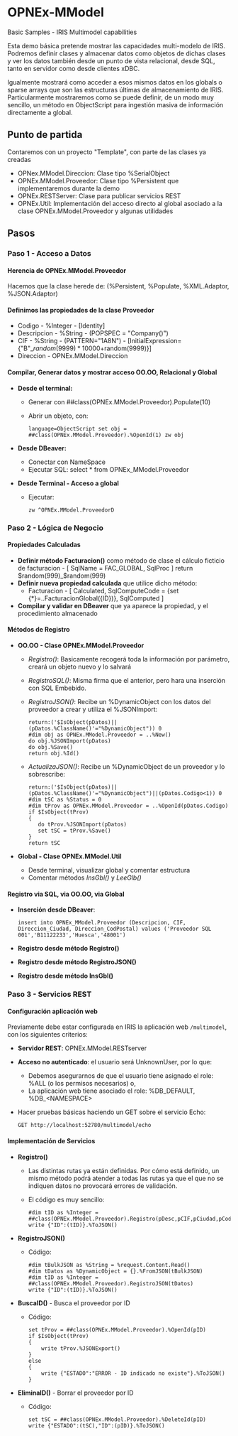 # OPNEx-MModel

Basic Samples - IRIS Multimodel capabilities

Esta demo básica pretende mostrar las capacidades multi-modelo de IRIS. Podremos definir clases y almacenar datos como objetos de dichas clases y ver los datos también desde un punto de vista relacional, desde SQL, tanto en servidor como desde clientes xDBC.

Igualmente mostrará como acceder a esos mismos datos en los globals o sparse arrays que son las estructuras últimas de almacenamiento de IRIS. Particularmente mostraremos como se puede definir, de un modo muy sencillo, un método en ObjectScript para ingestión masiva de información directamente a global.

## Punto de partida

Contaremos con un proyecto "Template", con parte de las clases ya creadas

- OPNex.MModel.Direccion: Clase tipo %SerialObject
- OPNEx.MModel.Proveedor: Clase tipo %Persistent que implementaremos durante la demo
- OPNEx.RESTServer: Clase para publicar servicios REST
- OPNEx.Util: Implementación del acceso directo al global asociado a la clase OPNEx.MModel.Proveedor y algunas utilidades

## Pasos

### Paso 1 - Acceso a Datos

#### Herencia de OPNEx.MModel.Proveedor

Hacemos que la clase herede de: (%Persistent, %Populate, %XML.Adaptor, %JSON.Adaptor)

#### Definimos las propiedades de la clase Proveedor

- Codigo - %Integer - [Identity]
- Descripcion - %String - (POPSPEC = "Company()")
- CIF - %String - (PATTERN="1A8N") - [InitialExpression={"B"_$random(9999)*10000+$random(9999)}]
- Direccion - OPNEx.MModel.Direccion

#### Compilar, Generar datos y mostrar acceso OO.OO, Relacional y Global

- **Desde el terminal:**
  - Generar con ##class(OPNEx.MModel.Proveedor).Populate(10)
  - Abrir un objeto, con:

    ``language=ObjectScript
    set obj = ##class(OPNEx.MModel.Proveedor).%OpenId(1)
    zw obj
    ``

- **Desde DBeaver:**
  - Conectar con NameSpace
  - Ejecutar SQL: select * from OPNEx_MModel.Proveedor
- **Desde Terminal - Acceso a global**
  - Ejecutar:

    ```language=ObjectScript
    zw ^OPNEx.MModel.ProveedorD
    ```

### Paso 2 - Lógica de Negocio

#### Propiedades Calculadas

- **Definir método Facturacion()** como método de clase el cálculo ficticio de facturacion - [ SqlName = FAC_GLOBAL, SqlProc ]
    return $random(999)_$random(999)
- **Definir nueva propiedad calculada** que utilice dicho método:
  - Facturacion - [ Calculated, SqlComputeCode = {set {*}=..FacturacionGlobal({ID})}, SqlComputed ]
- **Compilar y validar en DBeaver** que ya aparece la propiedad, y el procedimiento almacenado

#### Métodos de Registro

- **OO.OO - Clase OPNEx.MModel.Proveedor**
  - *Registro()*: Basicamente recogerá toda la información por parámetro, creará un objeto nuevo y lo salvará
  - *RegistroSQL()*: Misma firma que el anterior, pero hara una inserción con SQL Embebido.
  - *RegistroJSON()*: Recibe un %DynamicObject con los datos del proveedor a crear y utiliza el %JSONImport:

    ```language=ObjectScript
    return:('$IsObject(pDatos)||(pDatos.%ClassName()'="%DynamicObject")) 0
    #dim obj as OPNEx.MModel.Proveedor = ..%New()
    do obj.%JSONImport(pDatos)
    do obj.%Save()
    return obj.%Id()
    ```

  - *ActualizaJSON()*: Recibe un %DynamicObject de un proveedor y lo sobrescribe:

    ```language=ObjectScript
    return:('$IsObject(pDatos)||(pDatos.%ClassName()'="%DynamicObject")||(pDatos.Codigo<1)) 0
    #dim tSC as %Status = 0
    #dim tProv as OPNEx.MModel.Proveedor = ..%OpenId(pDatos.Codigo)
    if $IsObject(tProv)
    {
       do tProv.%JSONImport(pDatos)
       set tSC = tProv.%Save()
    }
    return tSC
    ```

- **Global - Clase OPNEx.MModel.Util**
  - Desde terminal, visualizar global y comentar estructura
  - Comentar métodos *InsGbl()* y *LeeGlb()*

#### Registro via SQL, via OO.OO, via Global

- **Inserción desde DBeaver**:

  ```language=SQL
  insert into OPNEx_MModel.Proveedor (Descripcion, CIF, Direccion_Ciudad, Direccion_CodPostal) values ('Proveedor SQL 001','B11122233','Huesca','48001')
  ```

- **Registro desde método Registro()**
- **Registro desde método RegistroJSON()**
- **Registro desde método InsGbl()**

### Paso 3 - Servicios REST

#### Configuración aplicación web

Previamente debe estar configurada en IRIS la aplicación web ``/multimodel``, con los siguientes criterios:

- **Servidor REST**: OPNEx.MModel.RESTserver
- **Acceso no autenticado**: el usuario será UnknownUser, por lo que:
  - Debemos asegurarnos de que el usuario tiene asignado el role: %ALL (o los permisos necesarios) o,
  - La aplicación web tiene asociado el role: %DB_DEFAULT, %DB_\<NAMESPACE>
- Hacer pruebas básicas haciendo un GET sobre el servicio Echo:

  ```language=HTTP
  GET http://localhost:52780/multimodel/echo
  ```

#### Implementación de Servicios

- **Registro()**
  - Las distintas rutas ya están definidas. Por cómo está definido, un mismo método podrá atender a todas las rutas ya que el que no se indiquen datos no provocará errores de validación.
  - El código es muy sencillo:

    ```language=ObjectScript
    #dim tID as %Integer = ##class(OPNEx.MModel.Proveedor).Registro(pDesc,pCIF,pCiudad,pCodPostal,pPais)
    write {"ID":(tID)}.%ToJSON()
    ```
  
- **RegistroJSON()**
  - Código:

    ```language=ObjectScript
    #dim tBulkJSON as %String = %request.Content.Read()	
    #dim tDatos as %DynamicObject = {}.%FromJSON(tBulkJSON)
    #dim tID as %Integer = ##class(OPNEx.MModel.Proveedor).RegistroJSON(tDatos)
    write {"ID":(tID)}.%ToJSON()
    ```

- **BuscaID()** - Busca el proveedor por ID
  - Código:

    ```language=ObjectScript
    set tProv = ##class(OPNEx.MModel.Proveedor).%OpenId(pID)
    if $IsObject(tProv)
    {
        write tProv.%JSONExport()
    }
    else
    {
        write {"ESTADO":"ERROR - ID indicado no existe"}.%ToJSON()
    }

    ```

- **EliminaID()** - Borrar el proveedor por ID
  - Código:

    ```language=ObjectScript
    set tSC = ##class(OPNEx.MModel.Proveedor).%DeleteId(pID)
    write {"ESTADO":(tSC),"ID":(pID)}.%ToJSON()
    ```

